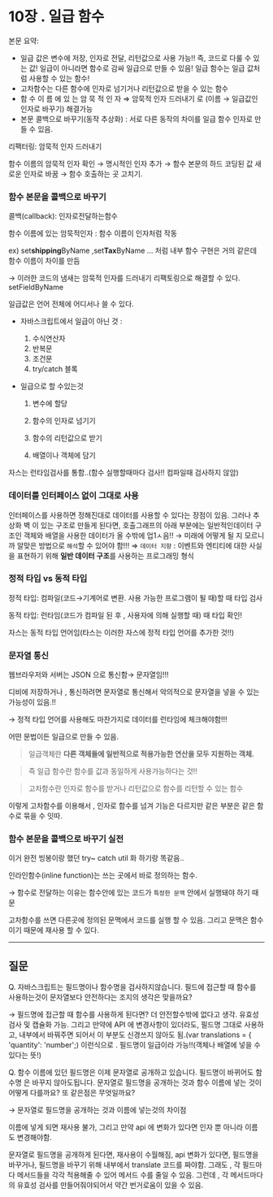 # 10장 . 일급 함수

본문 요약:

- 일급 값은 변수에 저장, 인자로 전달, 리턴값으로 사용 가능!! 즉, 코드로 다룰 수 있는 값! 일급이 아니라면 함수로 감싸 일급으로 만들 수 있음! 일급 함수는 일급 값처럼 사용할 수 있는 함수!
- 고차함수는 다른 함수에 인자로 넘기거나 리턴값으로 받을 수 있는 함수
- 함 수 이 름 에 있 는 암 묵 적 인 자 ⇒ 암묵적 인자 드러내기 로 (이름 → 일급값인 인자로 바꾸기) 해결가능
- 본문 콜백으로 바꾸기(동작 추상화) : 서로 다른 동작의 차이를 일급 함수 인자로 만들 수 있음.

리팩터링: 암묵적 인자 드러내기

함수 이름의 암묵적 인자 확인 → 명시적인 인자 추가 → 함수 본문의 하드 코딩된 값 새로운 인자로 바꿈 → 함수 호출하는 곳 고치기.

### 함수 본문을 콜백으로 바꾸기

콜백(callback): 인자로전달하는함수

함수 이름에 있는 암묵적인자 : 함수 이름이 인자처럼 작동

ex) set**shipping**ByName ,set**Tax**ByName … 처럼 내부 함수 구현은 거의 같은데 함수 이름이 차이를 만듬

→ 이러한 코드의 냄새는 암묵적 인자를 드러내기 리팩토링으로 해결할 수 있다. setFieldByName

일급값은 언어 전체에 어디서나 쓸 수 있다.

- 자바스크립트에서 일급이 아닌 것 :
  1. 수식연산자
  2. 반복문
  3. 조건문
  4. try/catch 블록
- 일급으로 할 수있는것

  1. 변수에 할당
  2. 함수의 인자로 넘기기

  3. 함수의 리턴값으로 받기
  4. 배열이나 객체에 담기

자스는 런타임검사를 통함..(함수 실행할때마다 검사!! 컴파일때 검사하지 않암)

### 데이터를 인터페이스 없이 그대로 사용

인터페이스를 사용하면 정해진대로 데이터를 사용할 수 있다는 장점이 있음. 그러나 추상화 벽 이 있는 구조로 만들게 된다면, 호출그래프의 아래 부분에는 일반적인데이터 구조인 객체와 배열을 사용한 데이터가 올 수밖에 업1ㅅ음!! → 미래에 어떻게 될 지 모르니까 알맞은 방법으로 `해석`할 수 있어야 함!!! ⇒ `데이터 지향` : 이벤트와 엔티티에 대한 사실을 표현하기 위해 **일반 데이터 구조**를 사용하는 프로그래밍 형식

### 정적 타입 vs 동적 타입

정적 타입: 컴파일(코드→기계어로 변환. 사용 가능한 프로그램이 될 때)할 때 타입 검사

동적 타입: 런타임(코드가 컴파일 된 후 , 사용자에 의해 실행할 때) 때 타입 확인!

자스는 동적 타입 언어임(타스는 이러한 자스에 정적 타입 언어를 추가한 것!!)

### 문자열 통신

웹브라우저와 서버는 JSON 으로 통신함→ 문자열임!!!

디비에 저장하거나 , 통신하려면 문자열로 통신해서 악의적으로 문자열을 넣을 수 있는 가능성이 있음.!!

→ 정적 타입 언어를 사용해도 마찬가지로 데이터를 런타임에 체크해야함!!!

어떤 문법이든 일급으로 만들 수 있음.

> 일급객체란 **다른 객체들에 일반적으로 적용가능한 연산을 모두 지원하는 객체.**

> 즉 일급 함수란 함수를 값과 동일하게 사용가능하다는 것!!

> 고차함수란 인자로 함수를 받거나 리턴값으로 함수를 리턴할 수 있는 함수

이렇게 고차함수를 이용해서 , 인자로 함수를 넘겨 기능은 다르지만 같은 부분은 같은 함수로 묶을 수 잇따.

### 함수 본문을 콜백으로 바꾸기 실전

이거 완전 빙봉이랑 했던 try~ catch util 화 하기랑 똑같음..

인라인함수(inline function)는 쓰는 곳에서 바로 정의하는 함수.

→ 함수로 전달하는 이유는 함수안에 있는 코드가 `특정한 문맥` 안에서 실행돼야 하기 때문

고차함수를 쓰면 다른곳에 정의된 문맥에서 코드를 실행 할 수 있음. 그리고 문맥은 함수이기 때문에 재사용 할 수 있다.

---

## 질문

Q. 자바스크립트는 필드명이나 함수명을 검사하지않습니다. 필드에 접근할 때 함수를 사용하는것이 문자열보다 안전하다는 조지의 생각은 맞을까요?

→ 필드명에 접근할 때 함수를 사용하게 된다면? 더 안전할수밖에 없다고 생각. 유효성 검사 및 캡슐화 가능. 그리고 만약에 API 에 변경사항이 있더라도, 필드명 그대로 사용하고, 내부에서 바꿔주면 되어서 이 부분도 신경쓰지 않아도 됨.(var translations = { 'quantity':
'number';) 이런식으로 . 필드명이 일급이라 가능!!(객체나 배열에 넣을 수 있다는 뜻!)

Q. 함수 이름에 있던 필드명은 이제 문자열로 공개하고 있습니다. 필드명이 바뀌어도 함수명 은 바꾸지 않아도됩니다. 문자열로 필드명을 공개하는 것과 함수 이름에 넣는 것이 어떻게 다를까요? 또 같은점은 무엇일까요?

→ 문자열로 필드명을 공개하는 것과 이름에 넣는것의 차이점

이름에 넣게 되면 재사용 불가, 그리고 만약 api 에 변화가 있다면 인자 뿐 아니라 이름도 변경해야함.

문자열로 필드명을 공개하게 된다면, 재사용이 수월해짐, api 변화가 있다면, 필드명을 바꾸거나, 필드명을 바꾸기 위해 내부에서 translate 코드를 짜야함. 그래도 , 각 필드마다 메서드들을 각각 적용해줄 수 있어 메서드 수를 줄일 수 있음. 그런데 , 각 메서드마다의 유효성 검사를 만들어줘야되어서 약간 번거로움이 있을 수 있음.
